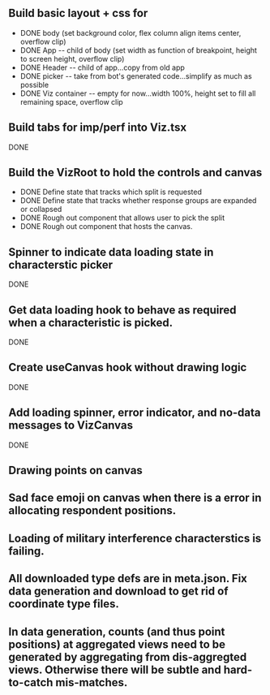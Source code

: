 ## Build basic layout + css for

- DONE body (set background color, flex column align items center, overflow clip)
- DONE App -- child of body (set width as function of breakpoint, height to screen height, overflow clip)
- DONE Header -- child of app...copy from old app
- DONE picker -- take from bot's generated code...simplify as much as possible
- DONE Viz container -- empty for now...width 100%, height set to fill all remaining space, overflow clip

## Build tabs for imp/perf into Viz.tsx

DONE

## Build the VizRoot to hold the controls and canvas

- DONE Define state that tracks which split is requested
- DONE Define state that tracks whether response groups are expanded or collapsed
- DONE Rough out component that allows user to pick the split
- DONE Rough out component that hosts the canvas.

## Spinner to indicate data loading state in characterstic picker

DONE

## Get data loading hook to behave as required when a characteristic is picked.

DONE

## Create useCanvas hook without drawing logic

DONE

## Add loading spinner, error indicator, and no-data messages to VizCanvas

DONE

## Drawing points on canvas

## Sad face emoji on canvas when there is a error in allocating respondent positions.

## Loading of military interference characterstics is failing.

## All downloaded type defs are in meta.json. Fix data generation and download to get rid of coordinate type files.

## In data generation, counts (and thus point positions) at aggregated views need to be generated by aggregating from dis-aggregted views. Otherwise there will be subtle and hard-to-catch mis-matches.
